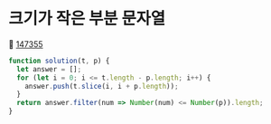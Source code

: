 # 크기가 작은 부분 문자열
🔗 <a href="https://school.programmers.co.kr/learn/courses/30/lessons/147355">147355</a>

```javascript
function solution(t, p) {
  let answer = [];
  for (let i = 0; i <= t.length - p.length; i++) {
    answer.push(t.slice(i, i + p.length));
  }
  return answer.filter(num => Number(num) <= Number(p)).length;
}
```
